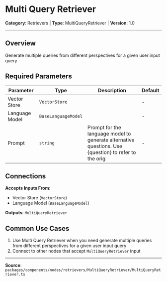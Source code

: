 # Multi Query Retriever

**Category**: Retrievers | **Type**: MultiQueryRetriever | **Version**: 1.0

---

## Overview

Generate multiple queries from different perspectives for a given user input query

## Required Parameters

| Parameter | Type | Description | Default |
|-----------|------|-------------|---------|
| Vector Store | `VectorStore` |  | - |
| Language Model | `BaseLanguageModel` |  | - |
| Prompt | `string` | Prompt for the language model to generate alternative questions. Use {question} to refer to the orig | - |

## Connections

**Accepts Inputs From**:
- Vector Store (`VectorStore`)
- Language Model (`BaseLanguageModel`)

**Outputs**: `MultiQueryRetriever`

## Common Use Cases

1. Use Multi Query Retriever when you need generate multiple queries from different perspectives for a given user input query
2. Connect to other nodes that accept `MultiQueryRetriever` input

---

**Source**: `packages/components/nodes/retrievers/MultiQueryRetriever/MultiQueryRetriever.ts`